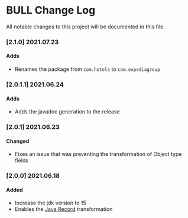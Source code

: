 # BULL Change Log

All notable changes to this project will be documented in this file.

### [2.1.0] 2021.07.23
#### Adds
* Renames the package from `com.hotels` to `com.expediagroup`

### [2.0.1.1] 2021.06.24
#### Adds
* Adds the javadoc generation to the release

### [2.0.1] 2021.06.23
#### Changed
* Fixes an issue that was preventing the transformation of Object type fields

### [2.0.0] 2021.06.18
#### Added
* Increase the jdk version to 15
* Enables the [Java Record](https://blogs.oracle.com/javamagazine/records-come-to-java) transformation